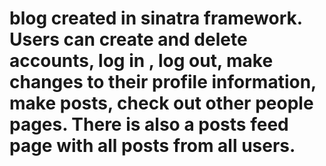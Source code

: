 # blog created in sinatra framework. Users can create and delete accounts, log in , log out, make changes to their profile information, make posts, check out other people pages. There is also a posts feed page with all posts from all users.
